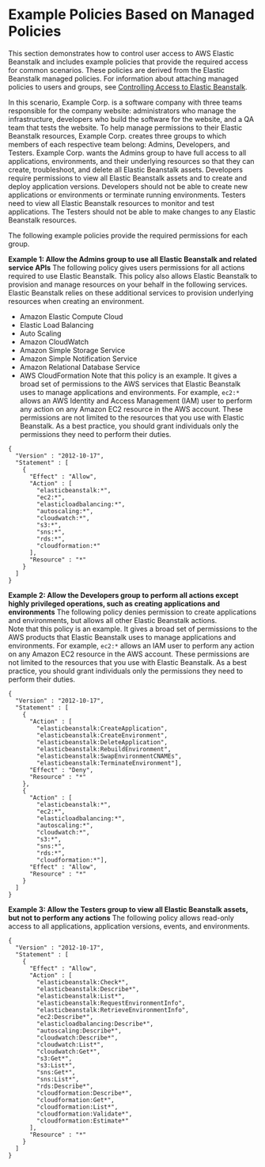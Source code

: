 # Example Policies Based on Managed Policies<a name="ExamplePolicies_AEB"></a>

This section demonstrates how to control user access to AWS Elastic Beanstalk and includes example policies that provide the required access for common scenarios\. These policies are derived from the Elastic Beanstalk managed policies\. For information about attaching managed policies to users and groups, see [Controlling Access to Elastic Beanstalk](AWSHowTo.iam.managed-policies.md)\. 

In this scenario, Example Corp\. is a software company with three teams responsible for the company website: administrators who manage the infrastructure, developers who build the software for the website, and a QA team that tests the website\. To help manage permissions to their Elastic Beanstalk resources, Example Corp\. creates three groups to which members of each respective team belong: Admins, Developers, and Testers\. Example Corp\. wants the Admins group to have full access to all applications, environments, and their underlying resources so that they can create, troubleshoot, and delete all Elastic Beanstalk assets\. Developers require permissions to view all Elastic Beanstalk assets and to create and deploy application versions\. Developers should not be able to create new applications or environments or terminate running environments\. Testers need to view all Elastic Beanstalk resources to monitor and test applications\. The Testers should not be able to make changes to any Elastic Beanstalk resources\.

The following example policies provide the required permissions for each group\.

**Example 1: Allow the Admins group to use all Elastic Beanstalk and related service APIs**  <a name="admins_policy"></a>
The following policy gives users permissions for all actions required to use Elastic Beanstalk\. This policy also allows Elastic Beanstalk to provision and manage resources on your behalf in the following services\. Elastic Beanstalk relies on these additional services to provision underlying resources when creating an environment\.   
+ Amazon Elastic Compute Cloud
+ Elastic Load Balancing
+ Auto Scaling
+ Amazon CloudWatch
+ Amazon Simple Storage Service
+ Amazon Simple Notification Service
+ Amazon Relational Database Service
+ AWS CloudFormation
Note that this policy is an example\. It gives a broad set of permissions to the AWS services that Elastic Beanstalk uses to manage applications and environments\. For example, `ec2:*` allows an AWS Identity and Access Management \(IAM\) user to perform any action on any Amazon EC2 resource in the AWS account\. These permissions are not limited to the resources that you use with Elastic Beanstalk\. As a best practice, you should grant individuals only the permissions they need to perform their duties\.  

```
{
  "Version" : "2012-10-17",
  "Statement" : [
    {
      "Effect" : "Allow",
      "Action" : [
        "elasticbeanstalk:*",
        "ec2:*",
        "elasticloadbalancing:*",
        "autoscaling:*",
        "cloudwatch:*",
        "s3:*",
        "sns:*",
        "rds:*",
        "cloudformation:*"
      ],
      "Resource" : "*"
    }
  ]
}
```

**Example 2: Allow the Developers group to perform all actions except highly privileged operations, such as creating applications and environments**  <a name="devs_policy"></a>
The following policy denies permission to create applications and environments, but allows all other Elastic Beanstalk actions\.  
Note that this policy is an example\. It gives a broad set of permissions to the AWS products that Elastic Beanstalk uses to manage applications and environments\. For example, `ec2:*` allows an IAM user to perform any action on any Amazon EC2 resource in the AWS account\. These permissions are not limited to the resources that you use with Elastic Beanstalk\. As a best practice, you should grant individuals only the permissions they need to perform their duties\.  

```
{
  "Version" : "2012-10-17",
  "Statement" : [
    {
      "Action" : [
        "elasticbeanstalk:CreateApplication",
        "elasticbeanstalk:CreateEnvironment",
        "elasticbeanstalk:DeleteApplication",
        "elasticbeanstalk:RebuildEnvironment",
        "elasticbeanstalk:SwapEnvironmentCNAMEs",
        "elasticbeanstalk:TerminateEnvironment"],
      "Effect" : "Deny",
      "Resource" : "*"
    },
    {
      "Action" : [
        "elasticbeanstalk:*",
        "ec2:*",
        "elasticloadbalancing:*",
        "autoscaling:*",
        "cloudwatch:*",
        "s3:*",
        "sns:*",
        "rds:*",
        "cloudformation:*"],
      "Effect" : "Allow",
      "Resource" : "*"
    }
  ]
}
```

**Example 3: Allow the Testers group to view all Elastic Beanstalk assets, but not to perform any actions**  <a name="testers_policy"></a>
The following policy allows read\-only access to all applications, application versions, events, and environments\.  

```
{
  "Version" : "2012-10-17",
  "Statement" : [
    {
      "Effect" : "Allow",
      "Action" : [
        "elasticbeanstalk:Check*",
        "elasticbeanstalk:Describe*",
        "elasticbeanstalk:List*",
        "elasticbeanstalk:RequestEnvironmentInfo",
        "elasticbeanstalk:RetrieveEnvironmentInfo",
        "ec2:Describe*",
        "elasticloadbalancing:Describe*",
        "autoscaling:Describe*",
        "cloudwatch:Describe*",
        "cloudwatch:List*",
        "cloudwatch:Get*",
        "s3:Get*",
        "s3:List*",
        "sns:Get*",
        "sns:List*",
        "rds:Describe*",
        "cloudformation:Describe*",
        "cloudformation:Get*",
        "cloudformation:List*",
        "cloudformation:Validate*",
        "cloudformation:Estimate*"
      ],
      "Resource" : "*"
    }
  ]
}
```